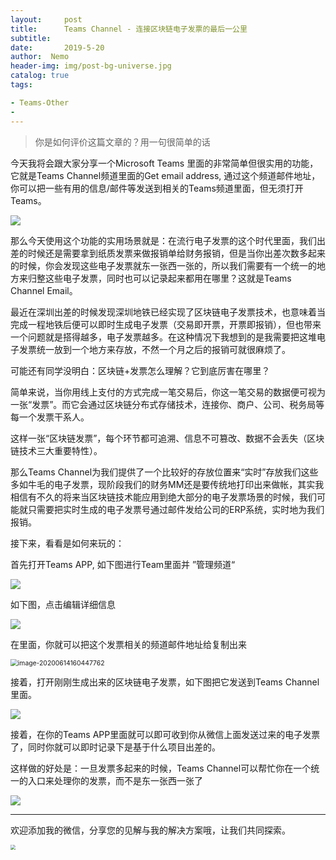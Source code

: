 ```yaml
---
layout:     post
title:      Teams Channel - 连接区块链电子发票的最后一公里
subtitle:  
date:       2019-5-20
author:  Nemo
header-img: img/post-bg-universe.jpg
catalog: true
tags:

- Teams-Other
- 
---
```


> 你是如何评价这篇文章的？用一句很简单的话

今天我将会跟大家分享一个Microsoft Teams 里面的非常简单但很实用的功能，它就是Teams Channel频道里面的Get email address,  通过这个频道邮件地址，你可以把一些有用的信息/邮件等发送到相关的Teams频道里面，但无须打开Teams。

![](https://cdn.jsdelivr.net/gh/tangx007/tangx007.github.io/img/v11111df7b6d276fe99ef97829ced86c049311.png)

那么今天使用这个功能的实用场景就是：在流行电子发票的这个时代里面，我们出差的时候还是需要拿到纸质发票来做报销单给财务报销，但是当你出差次数多起来的时候，你会发现这些电子发票就东一张西一张的，所以我们需要有一个统一的地方来归整这些电子发票，同时也可以记录起来都用在哪里？这就是Teams Channel Email。

最近在深圳出差的时候发现深圳地铁已经实现了区块链电子发票技术，也意味着当完成一程地铁后便可以即时生成电子发票（交易即开票，开票即报销），但也带来一个问题就是搭得越多，电子发票越多。在这种情况下我想到的是我需要把这堆电子发票统一放到一个地方来存放，不然一个月之后的报销可就很麻烦了。

可能还有同学没明白：区块链+发票怎么理解？它到底厉害在哪里？

简单来说，当你用线上支付的方式完成一笔交易后，你这一笔交易的数据便可视为一张“发票”。而它会通过区块链分布式存储技术，连接你、商户、公司、税务局等每一个发票干系人。

这样一张“区块链发票”，每个环节都可追溯、信息不可篡改、数据不会丢失（区块链技术三大重要特性）。

那么Teams  Channel为我们提供了一个比较好的存放位置来“实时”存放我们这些多如牛毛的电子发票，现阶段我们的财务MM还是要传统地打印出来做帐，其实我相信有不久的将来当区块链技术能应用到绝大部分的电子发票场景的时候，我们可能就只需要把实时生成的电子发票号通过邮件发给公司的ERP系统，实时地为我们报销。

接下来，看看是如何来玩的：

首先打开Teams APP, 如下图进行Team里面并 ”管理频道“

![](https://cdn.jsdelivr.net/gh/tangx007/tangx007.github.io/img/v2222272130dddfc14da6c677b214418a233fb.png)

如下图，点击编辑详细信息

![](https://cdn.jsdelivr.net/gh/tangx007/tangx007.github.io/img/v33333a39eeab809b463a336d8fe1296de2f3c.png)

在里面，你就可以把这个发票相关的频道邮件地址给复制出来

<img src="https://cdn.jsdelivr.net/gh/tangx007/tangx007.github.io/img/image-20200614160447762.png" alt="image-20200614160447762" style="zoom: 74%;" />

接着，打开刚刚生成出来的区块链电子发票，如下图把它发送到Teams Channel里面。

![](https://cdn.jsdelivr.net/gh/tangx007/tangx007.github.io/img/v44443728447767747341482b5f37255eddc3.png)

接着，在你的Teams APP里面就可以即可收到你从微信上面发送过来的电子发票了，同时你就可以即时记录下是基于什么项目出差的。

这样做的好处是：一旦发票多起来的时候，Teams Channel可以帮忙你在一个统一的入口来处理你的发票，而不是东一张西一张了

![](https://cdn.jsdelivr.net/gh/tangx007/tangx007.github.io/img/v555568b4aa4219af2391c51794e486ebfee9.png)

------

欢迎添加我的微信，分享您的见解与我的解决方案哦，让我们共同探索。

<img src="https://cdn.jsdelivr.net/gh/tangx007/tangx007.github.io/img/nemo-qrcode.jpg" style="zoom:50%;" />